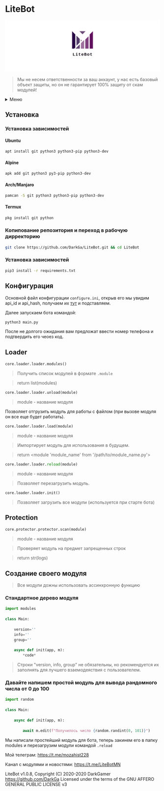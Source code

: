 # LiteBot

![banner](banner/twitter_header_photo_2.png)

> Мы не несем ответственности за ваш аккаунт, у нас есть базовый объект защиты, но он не гарантирует 100% защиту от скам модулей!

<details markdown='1'><summary>Меню</summary>

[Установка](#установка)

[Конфигурация](#конфигурация)
<details markdown='1'><summary>Документация</summary>

[Loader](#loader)

[Protection](#protection)

[Создание своего модуля](#создание-своего-модуля)
</details>

</details>

## Установка


### Установка зависимостей

#### Ubuntu
```bash
apt install git python3 python3-pip python3-dev
```

#### Alpine
```bash
apk add git python3 py3-pip python3-dev
```

#### Arch/Manjaro
```bash
pamcan -S git python3 python3-pip python3-dev
```

#### Termux
```bash
pkg install git python
```

### Копипование репозитория и переход в рабочую дирректорию
```bash
git clone https://github.com/DarkGa/LiteBot.git && cd LiteBot
```

### Установка зависимостей
```bash
pip3 install -r requirements.txt
```

## Конфигурация

Основной файл конфигурации `configure.ini`, открыв его мы увидим api_id и api_hash, получаем их [тут](https://my.telegram.org) и подставляем.

Далее запускаем бота командой:
```bash
python3 main.py
```

После не долгого ожидания вам предложат ввести номер телефона и подтвердить его чеоез код.

## Loader

```python
core.loader.loader.modules()
```

> Получить список модулей в формате `.module`

> return list(modules)

```python
core.loader.loader.unload(module)
```
> module - название модуля 

Позволяет отгрузить модуль для работы с файлом (при вызове модуля он все еще будет работать).

```python
core.loader.loader.load(module)
```
> module - название модуля 

> Импортирует модуль для использования в будущем.

> return <module 'module_name' from '/path/to/module_name.py'>

```python
core.loader.loader.reload(module)
```
> module - название модуля 

> Позволяет перезагрузить модуль.

```python
core.loader.loader.init()
```

> Позволяет загрузить все модули (используется при старте бота)

## Protection

```python
core.protector.protector.scan(module)
```
> module - название модуля 

> Проверяет модуль на предмет запрещенных строк

> return str(logs)

## Создание своего модуля

> Все модули дожны использовать ассинхронную функцию 

### Стандартное дерево модуля
```python
import modules

class Main:

	version=''
	info=''
	group=''

	async def init(app, m):
		*code*
```
> Строки "version, info, group" не обязательны, но рекомендуется их заполнять для лучшего взаемодеяствия с пользователем.

### Давайте напишем простой модуль для вывода рандомного числа от 0 до 100

```python
import random

class Main:
	
	async def init(app, m):
		
		await m.edit(f"Получилось число {random.randint(0, 101)}")
```

Мы написали простейший модуль для бота, теперь закинем его в папку modules и перезагрузим модули командой `.reload`


Мой телеграм: https://t.me/mozahist228

Канал с модулями и новостями: https://t.me/LiteBotMN

LiteBot v1.0.8, Copyright (C) 2020-2020 DarkGamer <https://github.com/DarkGa>
Licensed under the terms of the GNU AFFERO GENERAL PUBLIC LICENSE v3
